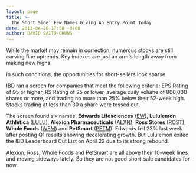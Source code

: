 ```yaml
---
layout: page
title: >-
  The Short Side: Few Names Giving An Entry Point Today
date: 2013-04-26 17:58 -0700
author: DAVID SAITO-CHUNG
---
```





While the market may remain in correction, numerous stocks are still carving fine uptrends. Key indexes are just an arm's length away from making new highs.


In such conditions, the opportunities for short-sellers look sparse.


IBD ran a screen for companies that meet the following criteria: EPS Rating of 95 or higher, RS Rating of 25 or lower, average daily volume of 800,000 shares or more, and trading no more than 25% below their 52-week high. Stocks trading at less than 30 a share were tossed out.


The screen found six names: **Edwards Lifesciences** ([EW](https://research.investors.com/quote.aspx?symbol=EW)), **Lululemon Athletica** ([LULU](https://research.investors.com/quote.aspx?symbol=LULU)), **Alexion Pharmaceuticals** ([ALXN](https://research.investors.com/quote.aspx?symbol=ALXN)), **Ross Stores** ([ROST](https://research.investors.com/quote.aspx?symbol=ROST)), **Whole Foods** ([WFM](https://research.investors.com/quote.aspx?symbol=WFM)) and **PetSmart** ([PETM](https://research.investors.com/quote.aspx?symbol=PETM)). Edwards fell 23% last week after posting Q1 results showing decelerating growth. But Lululemon exited the IBD Leaderboard Cut List on April 22 due to its strong rebound.


Alexion, Ross, Whole Foods and PetSmart are all above their 10-week lines and moving sideways lately. So they are not good short-sale candidates for now.




